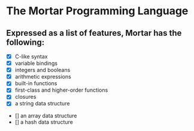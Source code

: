# The Mortar Programming Language

## Expressed as a list of features, Mortar has the following:

-   [x] C-like syntax
-   [x] variable bindings
-   [x] integers and booleans
-   [x] arithmetic expressions
-   [x] built-in functions
-   [x] first-class and higher-order functions
-   [x] closures
-   [x] a string data structure

-   [] an array data structure
-   [] a hash data structure
